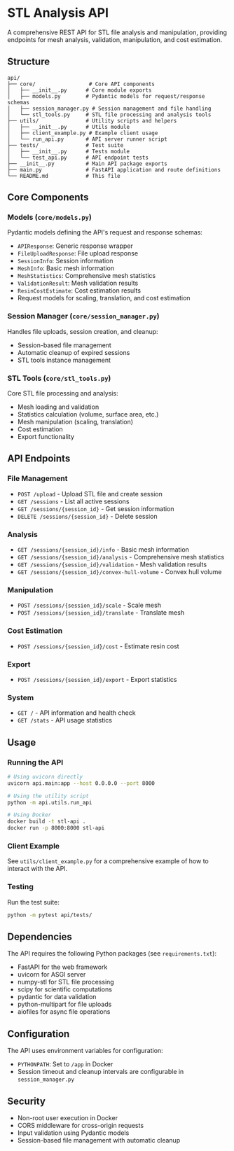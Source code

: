 # STL Analysis API

A comprehensive REST API for STL file analysis and manipulation, providing endpoints for mesh analysis, validation, manipulation, and cost estimation.

## Structure

```
api/
├── core/                 # Core API components
│   ├── __init__.py      # Core module exports
│   ├── models.py        # Pydantic models for request/response schemas
│   ├── session_manager.py # Session management and file handling
│   └── stl_tools.py     # STL file processing and analysis tools
├── utils/               # Utility scripts and helpers
│   ├── __init__.py      # Utils module
│   ├── client_example.py # Example client usage
│   └── run_api.py       # API server runner script
├── tests/               # Test suite
│   ├── __init__.py      # Tests module
│   └── test_api.py      # API endpoint tests
├── __init__.py          # Main API package exports
├── main.py              # FastAPI application and route definitions
└── README.md            # This file
```

## Core Components

### Models (`core/models.py`)
Pydantic models defining the API's request and response schemas:
- `APIResponse`: Generic response wrapper
- `FileUploadResponse`: File upload response
- `SessionInfo`: Session information
- `MeshInfo`: Basic mesh information
- `MeshStatistics`: Comprehensive mesh statistics
- `ValidationResult`: Mesh validation results
- `ResinCostEstimate`: Cost estimation results
- Request models for scaling, translation, and cost estimation

### Session Manager (`core/session_manager.py`)
Handles file uploads, session creation, and cleanup:
- Session-based file management
- Automatic cleanup of expired sessions
- STL tools instance management

### STL Tools (`core/stl_tools.py`)
Core STL file processing and analysis:
- Mesh loading and validation
- Statistics calculation (volume, surface area, etc.)
- Mesh manipulation (scaling, translation)
- Cost estimation
- Export functionality

## API Endpoints

### File Management
- `POST /upload` - Upload STL file and create session
- `GET /sessions` - List all active sessions
- `GET /sessions/{session_id}` - Get session information
- `DELETE /sessions/{session_id}` - Delete session

### Analysis
- `GET /sessions/{session_id}/info` - Basic mesh information
- `GET /sessions/{session_id}/analysis` - Comprehensive mesh statistics
- `GET /sessions/{session_id}/validation` - Mesh validation results
- `GET /sessions/{session_id}/convex-hull-volume` - Convex hull volume

### Manipulation
- `POST /sessions/{session_id}/scale` - Scale mesh
- `POST /sessions/{session_id}/translate` - Translate mesh

### Cost Estimation
- `POST /sessions/{session_id}/cost` - Estimate resin cost

### Export
- `POST /sessions/{session_id}/export` - Export statistics

### System
- `GET /` - API information and health check
- `GET /stats` - API usage statistics

## Usage

### Running the API
```bash
# Using uvicorn directly
uvicorn api.main:app --host 0.0.0.0 --port 8000

# Using the utility script
python -m api.utils.run_api

# Using Docker
docker build -t stl-api .
docker run -p 8000:8000 stl-api
```

### Client Example
See `utils/client_example.py` for a comprehensive example of how to interact with the API.

### Testing
Run the test suite:
```bash
python -m pytest api/tests/
```

## Dependencies

The API requires the following Python packages (see `requirements.txt`):
- FastAPI for the web framework
- uvicorn for ASGI server
- numpy-stl for STL file processing
- scipy for scientific computations
- pydantic for data validation
- python-multipart for file uploads
- aiofiles for async file operations

## Configuration

The API uses environment variables for configuration:
- `PYTHONPATH`: Set to `/app` in Docker
- Session timeout and cleanup intervals are configurable in `session_manager.py`

## Security

- Non-root user execution in Docker
- CORS middleware for cross-origin requests
- Input validation using Pydantic models
- Session-based file management with automatic cleanup 